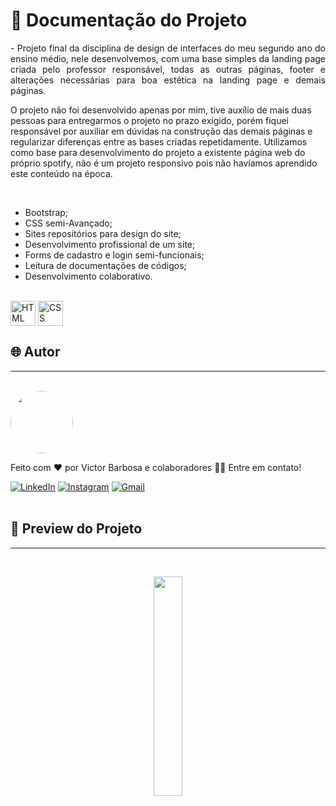 # 📒 Documentação do Projeto

<p align="justify">
  - Projeto final da disciplina de design de interfaces do meu segundo ano do ensino médio, nele desenvolvemos, com uma base simples da landing page criada pelo professor responsável, todas as outras páginas, footer e alterações necessárias para boa estética na landing page e demais páginas.
  
  O projeto não foi desenvolvido apenas por mim, tive auxílio de mais duas pessoas para entregarmos o projeto no prazo exigido, porém fiquei responsável por auxiliar em dúvidas na construção das demais páginas e regularizar diferenças entre as bases criadas repetidamente. Utilizamos como base para desenvolvimento do projeto a existente página web do próprio spotify, não é um projeto responsivo pois não havíamos aprendido este conteúdo na época.
</p>
<br>

- Bootstrap;
- CSS semi-Avançado;
- Sites repositórios para design do site;
- Desenvolvimento profissional de um site;
- Forms de cadastro e login semi-funcionais;
- Leitura de documentações de códigos;
- Desenvolvimento colaborativo.

<div style="display: inline_block"><br>
  <img align="center" alt="HTML" heigth="30" width="40" src="https://cdn.jsdelivr.net/gh/devicons/devicon@latest/icons/html5/html5-original.svg">
  <img align="center" alt="CSS" heigth="30" width="40" src="https://cdn.jsdelivr.net/gh/devicons/devicon@latest/icons/css3/css3-original.svg">
  <!--img align="center" alt="JS" heigth="30" width="40" src="https://cdn.jsdelivr.net/gh/devicons/devicon@latest/icons/javascript/javascript-original.svg"-->
</div>

## 🌐 Autor
---
<br>

<a href="https://www.linkedin.com/in/victor-santos-01242007111203200607/">
 <img style="border-radius: 50%" src="https://avatars.githubusercontent.com/u/114593367?s=400&u=35dad9c7030300514c27e765de70b83b4073c802&v=4" width="100px;" alt=""/>
</a>

Feito com ❤️ por Victor Barbosa e colaboradores 👋🏽 Entre em contato!

[![LinkedIn](https://img.shields.io/badge/LinkedIn-0077B5?style=for-the-badge&logo=linkedin&logoColor=white)](https://www.linkedin.com/in/victor-santos-01242007111203200607/)
[![Instagram](https://img.shields.io/badge/-Instagram-%23E4405F?style=for-the-badge&logo=instagram&logoColor=white)](https://www.instagram.com/vituisdev/)
[![Gmail](https://img.shields.io/badge/Gmail-333333?style=for-the-badge&logo=gmail&logoColor=red)](mailto:victorb.santos15@gmail.com)
<br>
<br>

## 🔗 Preview do Projeto
---

<br>
<p width="100%" align="center">
  <a href="https://victorb-s.github.io/ETE-Projeto-Spotify/" target="_blank"><img src="https://img.shields.io/badge/Preview-FF5722?style=for-the-badge&logo=todoist&logoColor=white" width="30%"></a>
</p>
